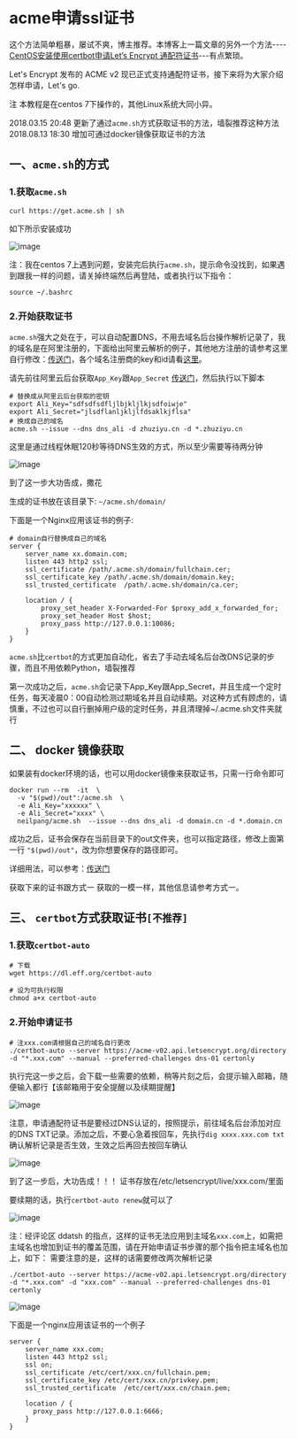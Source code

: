 # acme申请ssl证书

这个方法简单粗暴，屡试不爽，博主推荐。本博客上一篇文章的另外一个方法----[CentOS安装使用certbot申请Let’s Encrypt 通配符证书](https://blog.hlogc.com/2019/07/19/centos-apply-lets-encrypt-wild-card-ssl-via-certbot/)---有点繁琐。

Let's Encrypt 发布的 ACME v2 现已正式支持通配符证书，接下来将为大家介绍怎样申请，Let's go.

注 本教程是在centos 7下操作的，其他Linux系统大同小异。

2018.03.15 20:48 更新了通过`acme.sh`方式获取证书的方法，墙裂推荐这种方法
2018.08.13 18:30 增加可通过docker镜像获取证书的方法

## 一、`acme.sh`的方式

### 1.获取`acme.sh`

```
curl https://get.acme.sh | sh
```

如下所示安装成功

![image](https://static.oschina.net/uploads/img/201803/15205059_CCQX.png)

注：我在centos 7上遇到问题，安装完后执行`acme.sh`，提示命令没找到，如果遇到跟我一样的问题，请关掉终端然后再登陆，或者执行以下指令：

```
source ~/.bashrc
```

### 2.开始获取证书

`acme.sh`强大之处在于，可以自动配置DNS，不用去域名后台操作解析记录了，我的域名是在阿里注册的，下面给出阿里云解析的例子，其他地方注册的请参考这里自行修改：[传送门](https://blog.hlogc.com/wp-content/themes/begin5.2/inc/go.php?url=https://github.com/Neilpang/acme.sh/wiki/How-to-issue-a-cert)，各个域名注册商的key和id请看[这里](https://blog.hlogc.com/wp-content/themes/begin5.2/inc/go.php?url=https://github.com/Neilpang/acme.sh/wiki/dnsapi)。

请先前往阿里云后台获取`App_Key`跟`App_Secret` [传送门](https://blog.hlogc.com/wp-content/themes/begin5.2/inc/go.php?url=https://ak-console.aliyun.com/#/accesskey)，然后执行以下脚本

```
# 替换成从阿里云后台获取的密钥
export Ali_Key="sdfsdfsdfljlbjkljlkjsdfoiwje"
export Ali_Secret="jlsdflanljkljlfdsaklkjflsa"
# 换成自己的域名
acme.sh --issue --dns dns_ali -d zhuziyu.cn -d *.zhuziyu.cn
```

这里是通过线程休眠120秒等待DNS生效的方式，所以至少需要等待两分钟

![image](https://static.oschina.net/uploads/img/201803/15205848_JoPT.png)

到了这一步大功告成，撒花

生成的证书放在该目录下: `~/acme.sh/domain/`

下面是一个Nginx应用该证书的例子:

```
# domain自行替换成自己的域名
server {
    server_name xx.domain.com;
    listen 443 http2 ssl;
    ssl_certificate /path/.acme.sh/domain/fullchain.cer;
    ssl_certificate_key /path/.acme.sh/domain/domain.key;
    ssl_trusted_certificate  /path/.acme.sh/domain/ca.cer;

    location / {
        proxy_set_header X-Forwarded-For $proxy_add_x_forwarded_for;
        proxy_set_header Host $host;
        proxy_pass http://127.0.0.1:10086;
    }
}
```

`acme.sh`比`certbot`的方式更加自动化，省去了手动去域名后台改DNS记录的步骤，而且不用依赖Python，墙裂推荐

第一次成功之后，`acme.sh`会记录下App_Key跟App_Secret，并且生成一个定时任务，每天凌晨0：00自动检测过期域名并且自动续期。对这种方式有顾虑的，请慎重，不过也可以自行删掉用户级的定时任务，并且清理掉~/.acme.sh文件夹就行

## 二、 docker 镜像获取

如果装有docker环境的话，也可以用docker镜像来获取证书，只需一行命令即可

```
docker run --rm  -it  \
  -v "$(pwd)/out":/acme.sh  \
  -e Ali_Key="xxxxxx" \
  -e Ali_Secret="xxxx" \
  neilpang/acme.sh  --issue --dns dns_ali -d domain.cn -d *.domain.cn
```

成功之后，证书会保存在当前目录下的out文件夹，也可以指定路径，修改上面第一行 `"$(pwd)/out"`，改为你想要保存的路径即可。

详细用法，可以参考：[传送门](https://blog.hlogc.com/wp-content/themes/begin5.2/inc/go.php?url=https://github.com/Neilpang/acme.sh/wiki/Run-acme.sh-in-docker)

获取下来的证书跟方式一 获取的一模一样，其他信息请参考方式一。

## 三、 `certbot`方式获取证书`[不推荐]`

### 1.获取`certbot-auto`

```
# 下载
wget https://dl.eff.org/certbot-auto

# 设为可执行权限
chmod a+x certbot-auto
```

### 2.开始申请证书

```
# 注xxx.com请根据自己的域名自行更改
./certbot-auto --server https://acme-v02.api.letsencrypt.org/directory -d "*.xxx.com" --manual --preferred-challenges dns-01 certonly
```

执行完这一步之后，会下载一些需要的依赖，稍等片刻之后，会提示输入邮箱，随便输入都行【该邮箱用于安全提醒以及续期提醒】

![image](https://static.oschina.net/uploads/img/201803/14144603_4ezr.png)

注意，申请通配符证书是要经过DNS认证的，按照提示，前往域名后台添加对应的DNS TXT记录。添加之后，不要心急着按回车，先执行`dig xxxx.xxx.com txt`确认解析记录是否生效，生效之后再回去按回车确认

![image](https://static.oschina.net/uploads/img/201803/14144824_vKdF.png)

到了这一步后，大功告成！！！ 证书存放在/etc/letsencrypt/live/xxx.com/里面

要续期的话，执行`certbot-auto renew`就可以了

![image](https://static.oschina.net/uploads/img/201803/14144952_1Soy.png)

注：经评论区 ddatsh 的指点，这样的证书无法应用到主域名`xxx.com`上，如需把主域名也增加到证书的覆盖范围，请在开始申请证书步骤的那个指令把主域名也加上，如下： 需要注意的是，这样的话需要修改两次解析记录

```
./certbot-auto --server https://acme-v02.api.letsencrypt.org/directory -d "*.xxx.com" -d "xxx.com" --manual --preferred-challenges dns-01 certonly
```

![image](https://static.oschina.net/uploads/img/201803/15095409_uiHL.png)

下面是一个nginx应用该证书的一个例子

```
server {
    server_name xxx.com;
    listen 443 http2 ssl;
    ssl on;
    ssl_certificate /etc/cert/xxx.cn/fullchain.pem;
    ssl_certificate_key /etc/cert/xxx.cn/privkey.pem;
    ssl_trusted_certificate  /etc/cert/xxx.cn/chain.pem;

    location / {
      proxy_pass http://127.0.0.1:6666;
    }
}
```

